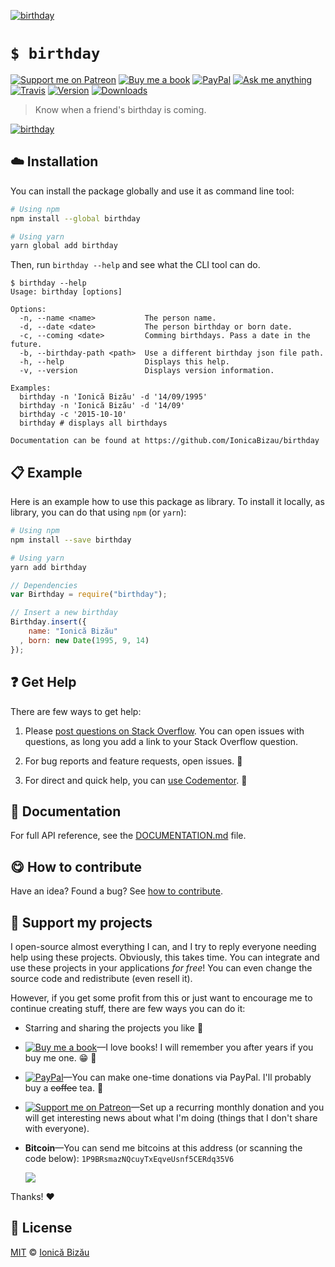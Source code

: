 <!-- Please do not edit this file. Edit the `blah` field in the `package.json` instead. If in doubt, open an issue. -->


[![birthday](http://i.imgur.com/8jr9txD.png)](#)

# `$ birthday`

 [![Support me on Patreon][badge_patreon]][patreon] [![Buy me a book][badge_amazon]][amazon] [![PayPal][badge_paypal_donate]][paypal-donations] [![Ask me anything](https://img.shields.io/badge/ask%20me-anything-1abc9c.svg)](https://github.com/IonicaBizau/ama) [![Travis](https://img.shields.io/travis/IonicaBizau/birthday.svg)](https://travis-ci.org/IonicaBizau/birthday/) [![Version](https://img.shields.io/npm/v/birthday.svg)](https://www.npmjs.com/package/birthday) [![Downloads](https://img.shields.io/npm/dt/birthday.svg)](https://www.npmjs.com/package/birthday)

> Know when a friend's birthday is coming.

[![birthday](http://i.imgur.com/giMbOtY.png)](#)

## :cloud: Installation

You can install the package globally and use it as command line tool:


```sh
# Using npm
npm install --global birthday

# Using yarn
yarn global add birthday
```


Then, run `birthday --help` and see what the CLI tool can do.


```
$ birthday --help
Usage: birthday [options]

Options:
  -n, --name <name>           The person name.
  -d, --date <date>           The person birthday or born date.
  -c, --coming <date>         Comming birthdays. Pass a date in the future.
  -b, --birthday-path <path>  Use a different birthday json file path.
  -h, --help                  Displays this help.
  -v, --version               Displays version information.

Examples:
  birthday -n 'Ionică Bizău' -d '14/09/1995'
  birthday -n 'Ionică Bizău' -d '14/09'
  birthday -c '2015-10-10'
  birthday # displays all birthdays

Documentation can be found at https://github.com/IonicaBizau/birthday
```

## :clipboard: Example


Here is an example how to use this package as library. To install it locally, as library, you can do that using `npm` (or `yarn`):

```sh
# Using npm
npm install --save birthday

# Using yarn
yarn add birthday
```



```js
// Dependencies
var Birthday = require("birthday");

// Insert a new birthday
Birthday.insert({
    name: "Ionică Bizău"
  , born: new Date(1995, 9, 14)
});
```



## :question: Get Help

There are few ways to get help:

 1. Please [post questions on Stack Overflow](https://stackoverflow.com/questions/ask). You can open issues with questions, as long you add a link to your Stack Overflow question.
 2. For bug reports and feature requests, open issues. :bug:

 3. For direct and quick help, you can [use Codementor](https://www.codementor.io/johnnyb). :rocket:



## :memo: Documentation

For full API reference, see the [DOCUMENTATION.md][docs] file.

## :yum: How to contribute
Have an idea? Found a bug? See [how to contribute][contributing].


## :sparkling_heart: Support my projects

I open-source almost everything I can, and I try to reply everyone needing help using these projects. Obviously,
this takes time. You can integrate and use these projects in your applications *for free*! You can even change the source code and redistribute (even resell it).

However, if you get some profit from this or just want to encourage me to continue creating stuff, there are few ways you can do it:

 - Starring and sharing the projects you like :rocket:
 - [![Buy me a book][badge_amazon]][amazon]—I love books! I will remember you after years if you buy me one. :grin: :book:
 - [![PayPal][badge_paypal]][paypal-donations]—You can make one-time donations via PayPal. I'll probably buy a ~~coffee~~ tea. :tea:
 - [![Support me on Patreon][badge_patreon]][patreon]—Set up a recurring monthly donation and you will get interesting news about what I'm doing (things that I don't share with everyone).
 - **Bitcoin**—You can send me bitcoins at this address (or scanning the code below): `1P9BRsmazNQcuyTxEqveUsnf5CERdq35V6`

    ![](https://i.imgur.com/z6OQI95.png)

Thanks! :heart:



## :scroll: License

[MIT][license] © [Ionică Bizău][website]

[badge_patreon]: http://ionicabizau.github.io/badges/patreon.svg
[badge_amazon]: http://ionicabizau.github.io/badges/amazon.svg
[badge_paypal]: http://ionicabizau.github.io/badges/paypal.svg
[badge_paypal_donate]: http://ionicabizau.github.io/badges/paypal_donate.svg
[patreon]: https://www.patreon.com/ionicabizau
[amazon]: http://amzn.eu/hRo9sIZ
[paypal-donations]: https://www.paypal.com/cgi-bin/webscr?cmd=_s-xclick&hosted_button_id=RVXDDLKKLQRJW
[donate-now]: http://i.imgur.com/6cMbHOC.png

[license]: http://showalicense.com/?fullname=Ionic%C4%83%20Biz%C4%83u%20%3Cbizauionica%40gmail.com%3E%20(https%3A%2F%2Fionicabizau.net)&year=2015#license-mit
[website]: https://ionicabizau.net
[contributing]: /CONTRIBUTING.md
[docs]: /DOCUMENTATION.md
